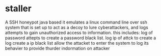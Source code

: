 # staller
A SSH honeypot java based
it emulates a linux command line over ssh system that is set up to act as a decoy to lure cyberattackers, and logs attempts to gain unauthorized access to information.
this includes:
log of password attepts to create a password black list.
log ip of attck to create a log create a ip black list
allow the attacket to enter the system to log its behavier to provide thurder indormation on attacker

